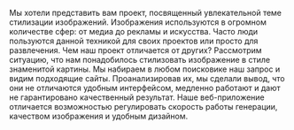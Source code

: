 Мы хотели представить вам проект, посвященный увлекательной теме стилизации изображений. Изображения используются в огромном количестве сфер: от медиа до рекламы и искусства. Часто люди пользуются данной техникой для своих проектов или просто для развлечения.
Чем наш проект отличается от других?
Рассмотрим ситуацию, что нам понадобилось стилизовать изображение в стиле знаменитой картины. Мы набираем в любом поисковике наш запрос и видим подходящие сайты. Проанализировав их, мы сделали вывод, что они не отличаются удобным интерфейсом, медленно работают и дают не гарантировано качественный результат. Наше веб-приложение отличается возможностью регулировать скорость работы генерации, качеством изображения и удобным дизайном.
